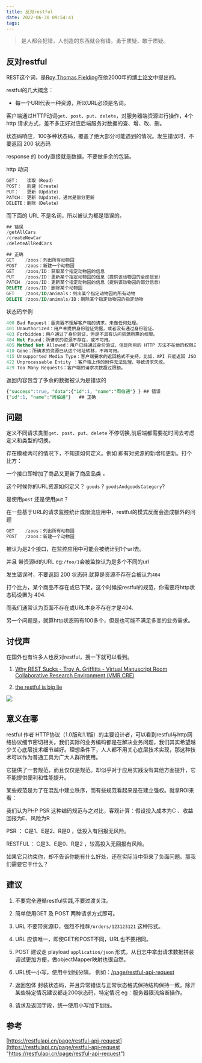 ```yaml
---
title: 反对restful
date: 2022-06-30 09:54:41
tags:
---
```


> 是人都会犯错，人创造的东西就会有错。勇于质疑、敢于质疑。

## 反对restful

REST这个词，是[Roy Thomas Fielding](https://en.wikipedia.org/wiki/Roy_Fielding "Roy Thomas Fielding")在他2000年的[博士论文](https://www.ics.uci.edu/\~fielding/pubs/dissertation/top.htm "博士论文")中提出的。

<!--more-->

restful的几大概念：

* 每一个URI代表一种资源，所以URL必须是名词。

客户端通过HTTP动词`get`、`post`、`put`、`delete`，对服务器端资源进行操作，4个http 请求方式，差不多正好对应后端服务对数据的查、增、改、删。

状态码响应，100多种状态码，覆盖了绝大部分可能遇到的情况。发生错误时，不要返回 200 状态码

response 的 body直接就是数据，不要做多余的包装。

http 动词

```sql
GET：   读取（Read）
POST：  新建（Create）
PUT：   更新（Update）
PATCH： 更新（Update），通常是部分更新
DELETE：删除（Delete）
```

而下面的 URL 不是名词，所以被认为都是错误的。

```sql
## 错误
/getAllCars
/createNewCar
/deleteAllRedCars

## 正确
GET    /zoos：列出所有动物园
POST   /zoos：新建一个动物园
GET    /zoos/ID：获取某个指定动物园的信息
PUT    /zoos/ID：更新某个指定动物园的信息（提供该动物园的全部信息）
PATCH  /zoos/ID：更新某个指定动物园的信息（提供该动物园的部分信息）
DELETE /zoos/ID：删除某个动物园
GET    /zoos/ID/animals：列出某个指定动物园的所有动物
DELETE /zoos/ID/animals/ID：删除某个指定动物园的指定动物

```

状态码举例

```sql
400 Bad Request：服务器不理解客户端的请求，未做任何处理。
401 Unauthorized：用户未提供身份验证凭据，或者没有通过身份验证。
403 Forbidden：用户通过了身份验证，但是不具有访问资源所需的权限。
404 Not Found：所请求的资源不存在，或不可用。
405 Method Not Allowed：用户已经通过身份验证，但是所用的 HTTP 方法不在他的权限之内。
410 Gone：所请求的资源已从这个地址转移，不再可用。
415 Unsupported Media Type：客户端要求的返回格式不支持。比如，API 只能返回 JSON 格式，但是客户端要求返回 XML 格式。
422 Unprocessable Entity ：客户端上传的附件无法处理，导致请求失败。
429 Too Many Requests：客户端的请求次数超过限额。
```

返回内容包含了多余的数据被认为是错误的

```sql
{"success":true, "data":{"id":1, "name":"周伯通"} } ## 错误
{"id":1, "name":"周伯通"}   ## 正确

```

## 问题

定义不同请求类型`get`、`post`、`put`、`delete` 不停切换,前后端都需要花时间去考虑定义和类型的切换。

存在模棱两可的情况下，不知道如何定义。例如 即有对资源的新增和更新。打个比方：

一个接口即增加了商品又更新了商品品类 *。*

这个时候你的URL资源如何定义？ `goods` ? `goodsAndgoodsCategory`?

是使用`post` 还是使用`put`？

在一些基于URL的请求监控统计或限流应用中，restful的模式反而会造成额外的问题

```sql
GET    /zoos：列出所有动物园
POST   /zoos：新建一个动物园
```

被认为是2个接口，在监控应用中可能会被统计到1个url去。

并且 带资源id的URL eg:`/foo/1`会被监控认为是多个不同的url

发生错误时，不要返回 200 状态码.就算是资源不存在会被认为`404`

打个比方，某个商品不存在或已下架，这个时候按restful的规范，你需要将http状态码设置为 404.

而我们通常认为页面不存在或URL本身不存在才是404.

另一个问题是，就算http状态码有100多个，但是也可能不满足多变的业务需求。

## 讨伐声

在国外也有许多人也反对restful，搜一下就可以看到。

1. &#x20;[Why REST Sucks - Troy A. Griffitts - Virtual Manuscript Room Collaborative Research Environment (VMR CRE)](https://vmrcre.org/web/scribe/home/-/blogs/why-rest-sucks "Why REST Sucks - Troy A. Griffitts - Virtual Manuscript Room Collaborative Research Environment (VMR CRE)")

2. [the restful is big lie](https://mmikowski.github.io/the_lie/ "the restful is big lie")

![](image/image_k1Duew8lNl.png)

## 意义在哪

restful 作者 HTTP协议（1.0版和1.1版）的主要设计者，可以看到restful与http网络协议细节密切相关。我们实际的业务编码都是在解决业务问题，我们其实希望越少关心底层技术细节越好。理想条件下，人人都不用关心底层技术实现，那这种技术可以作为普通工具为广大人群所使用。

它提供了一套规范，而且仅仅是规范。却似乎对于应用实践没有其他方面提升，它不能提供便利和性能提升。

某些规范是为了在混乱中建立秩序，而有些规范看起来是在建立强权。就拿ROI来看：

&#x20;  我们认为PHP PSR 这种编码规范与之对比，客观计算：假设投入成本为C 、收益回报为E、风险为R

&#x20;    PSR ： C是1、E是2、R是0    ，低投入有回报无风险。

&#x20;   RESTFUL： C是3、E是0、R是2 ，较高投入无回报有风险。

如果它只约束你，却不告诉你能有什么好处，还在实际当中带来了负面问题。那我们需要它干什么？

## 建议

1. 不要完全遵循restful实践,不要过渡关注。

2. 简单使用GET 及 POST 两种请求方式即可。

3. URL 不要带资源ID，强烈不推荐`/orders/123123121`  这种形式。

4. URL 应该唯一，即使GET和POST不同，URL也不要相同。

5. POST 建议走 playload `application/json` 形式，从日志中拿出请求数据拼装调试更加方便，做objectMapper映射也很自然。

6. URL统一小写，使用中划线分隔， 例如：[/page/restful-api-request](https://restfulapi.cn/page/restful-api-request "/page/restful-api-request")

7. 返回包体 封装状态码，并且异常错误与正常状态格式保持结构保持一致。除开某些特定情况建议都走200状态码，特定情况 eg：服务器限流熔断操作。

8. 请求及返回字段，统一使用小写加下划线。

## 参考

[https://restfulapi.cn/page/restful-api-request](https://restfulapi.cn/page/restful-api-request "https://restfulapi.cn/page/restful-api-request")
